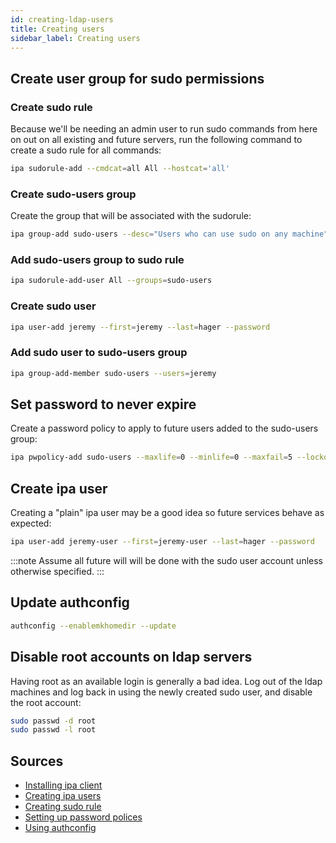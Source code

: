 ```yaml
---
id: creating-ldap-users
title: Creating users
sidebar_label: Creating users
---
```


## Create user group for sudo permissions
### Create sudo rule
Because we'll be needing an admin user to run sudo commands from here on out on all existing and future servers, run the following command to create a sudo rule for all commands:
```bash
ipa sudorule-add --cmdcat=all All --hostcat='all'
```
### Create sudo-users group
Create the group that will be associated with the sudorule:
```bash
ipa group-add sudo-users --desc="Users who can use sudo on any machine"
```
### Add sudo-users group to sudo rule
```bash
ipa sudorule-add-user All --groups=sudo-users
```
### Create sudo user
```bash
ipa user-add jeremy --first=jeremy --last=hager --password
```
### Add sudo user to sudo-users group
```bash
ipa group-add-member sudo-users --users=jeremy
```
## Set password to never expire
Create a password policy to apply to future users added to the sudo-users group:
```bash
ipa pwpolicy-add sudo-users --maxlife=0 --minlife=0 --maxfail=5 --lockouttime=600 --priority=2
```
## Create ipa user
Creating a "plain" ipa user may be a good idea so future services behave as expected:
```bash
ipa user-add jeremy-user --first=jeremy-user --last=hager --password
```
:::note
Assume all future will will be done with the sudo user account unless otherwise specified.
:::
## Update authconfig
```bash
authconfig --enablemkhomedir --update
```
## Disable root accounts on ldap servers
Having root as an available login is generally a bad idea. Log out of the ldap machines and log back in using the newly created sudo user, and disable the root account:
```bash
sudo passwd -d root
sudo passwd -l root
```


## Sources
- [Installing ipa client](https://www.digitalocean.com/community/tutorials/how-to-configure-a-freeipa-client-on-centos-7#step-2-%E2%80%94-installing-the-freeipa-client)
- [Creating ipa users](https://www.freeipa.org/page/Quick_Start_Guide)
- [Creating sudo rule](https://serverfault.com/a/560237)
- [Setting up password polices](https://pagure.io/freeipa/issue/2795)
- [Using authconfig](https://access.redhat.com/documentation/en-us/red_hat_enterprise_linux/7/html/system-level_authentication_guide/authconfig-install)